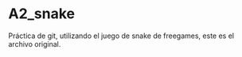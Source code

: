 # A2_snake
Práctica de git, utilizando el juego de snake de freegames, este es el archivo original. 
